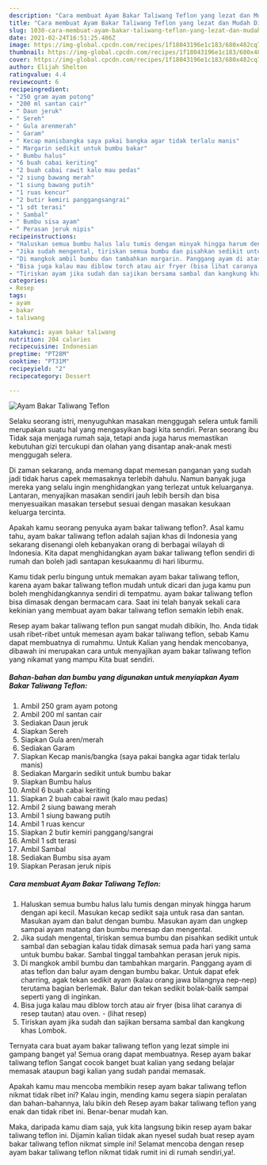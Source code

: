 ```yaml
---
description: "Cara membuat Ayam Bakar Taliwang Teflon yang lezat dan Mudah Dibuat"
title: "Cara membuat Ayam Bakar Taliwang Teflon yang lezat dan Mudah Dibuat"
slug: 1030-cara-membuat-ayam-bakar-taliwang-teflon-yang-lezat-dan-mudah-dibuat
date: 2021-02-24T16:51:25.486Z
image: https://img-global.cpcdn.com/recipes/1f18043196e1c183/680x482cq70/ayam-bakar-taliwang-teflon-foto-resep-utama.jpg
thumbnail: https://img-global.cpcdn.com/recipes/1f18043196e1c183/680x482cq70/ayam-bakar-taliwang-teflon-foto-resep-utama.jpg
cover: https://img-global.cpcdn.com/recipes/1f18043196e1c183/680x482cq70/ayam-bakar-taliwang-teflon-foto-resep-utama.jpg
author: Elijah Shelton
ratingvalue: 4.4
reviewcount: 6
recipeingredient:
- "250 gram ayam potong"
- "200 ml santan cair"
- " Daun jeruk"
- " Sereh"
- " Gula arenmerah"
- " Garam"
- " Kecap manisbangka saya pakai bangka agar tidak terlalu manis"
- " Margarin sedikit untuk bumbu bakar"
- " Bumbu halus"
- "6 buah cabai keriting"
- "2 buah cabai rawit kalo mau pedas"
- "2 siung bawang merah"
- "1 siung bawang putih"
- "1 ruas kencur"
- "2 butir kemiri panggangsangrai"
- "1 sdt terasi"
- " Sambal"
- " Bumbu sisa ayam"
- " Perasan jeruk nipis"
recipeinstructions:
- "Haluskan semua bumbu halus lalu tumis dengan minyak hingga harum dengan api kecil. Masukan kecap sedikit saja untuk rasa dan santan. Masukan ayam dan balut dengan bumbu. Masukan ayam dan ungkep sampai ayam matang dan bumbu meresap dan mengental."
- "Jika sudah mengental, tiriskan semua bumbu dan pisahkan sedikit untuk sambal dan sebagian kalau tidak dimasak semua pada hari yang sama untuk bumbu bakar. Sambal tinggal tambahkan perasan jeruk nipis."
- "Di mangkok ambil bumbu dan tambahkan margarin. Panggang ayam di atas teflon dan balur ayam dengan bumbu bakar. Untuk dapat efek charring, agak tekan sedikit ayam (kalau orang jawa bilangnya nep-nep) terutama bagian berlemak. Balur dan tekan sedikit bolak-balik sampai seperti yang di inginkan."
- "Bisa juga kalau mau diblow torch atau air fryer (bisa lihat caranya di resep tautan) atau oven.           (lihat resep)"
- "Tiriskan ayam jika sudah dan sajikan bersama sambal dan kangkung khas Lombok."
categories:
- Resep
tags:
- ayam
- bakar
- taliwang

katakunci: ayam bakar taliwang 
nutrition: 204 calories
recipecuisine: Indonesian
preptime: "PT28M"
cooktime: "PT31M"
recipeyield: "2"
recipecategory: Dessert

---
```



![Ayam Bakar Taliwang Teflon](https://img-global.cpcdn.com/recipes/1f18043196e1c183/680x482cq70/ayam-bakar-taliwang-teflon-foto-resep-utama.jpg)

Selaku seorang istri, menyuguhkan masakan menggugah selera untuk famili merupakan suatu hal yang mengasyikan bagi kita sendiri. Peran seorang ibu Tidak saja menjaga rumah saja, tetapi anda juga harus memastikan kebutuhan gizi tercukupi dan olahan yang disantap anak-anak mesti menggugah selera.

Di zaman  sekarang, anda memang dapat memesan panganan yang sudah jadi tidak harus capek memasaknya terlebih dahulu. Namun banyak juga mereka yang selalu ingin menghidangkan yang terlezat untuk keluarganya. Lantaran, menyajikan masakan sendiri jauh lebih bersih dan bisa menyesuaikan masakan tersebut sesuai dengan masakan kesukaan keluarga tercinta. 



Apakah kamu seorang penyuka ayam bakar taliwang teflon?. Asal kamu tahu, ayam bakar taliwang teflon adalah sajian khas di Indonesia yang sekarang disenangi oleh kebanyakan orang di berbagai wilayah di Indonesia. Kita dapat menghidangkan ayam bakar taliwang teflon sendiri di rumah dan boleh jadi santapan kesukaanmu di hari liburmu.

Kamu tidak perlu bingung untuk memakan ayam bakar taliwang teflon, karena ayam bakar taliwang teflon mudah untuk dicari dan juga kamu pun boleh menghidangkannya sendiri di tempatmu. ayam bakar taliwang teflon bisa dimasak dengan bermacam cara. Saat ini telah banyak sekali cara kekinian yang membuat ayam bakar taliwang teflon semakin lebih enak.

Resep ayam bakar taliwang teflon pun sangat mudah dibikin, lho. Anda tidak usah ribet-ribet untuk memesan ayam bakar taliwang teflon, sebab Kamu dapat membuatnya di rumahmu. Untuk Kalian yang hendak mencobanya, dibawah ini merupakan cara untuk menyajikan ayam bakar taliwang teflon yang nikamat yang mampu Kita buat sendiri.

<!--inarticleads1-->

##### Bahan-bahan dan bumbu yang digunakan untuk menyiapkan Ayam Bakar Taliwang Teflon:

1. Ambil 250 gram ayam potong
1. Ambil 200 ml santan cair
1. Sediakan  Daun jeruk
1. Siapkan  Sereh
1. Siapkan  Gula aren/merah
1. Sediakan  Garam
1. Siapkan  Kecap manis/bangka (saya pakai bangka agar tidak terlalu manis)
1. Sediakan  Margarin sedikit untuk bumbu bakar
1. Siapkan  Bumbu halus
1. Ambil 6 buah cabai keriting
1. Siapkan 2 buah cabai rawit (kalo mau pedas)
1. Ambil 2 siung bawang merah
1. Ambil 1 siung bawang putih
1. Ambil 1 ruas kencur
1. Siapkan 2 butir kemiri panggang/sangrai
1. Ambil 1 sdt terasi
1. Ambil  Sambal
1. Sediakan  Bumbu sisa ayam
1. Siapkan  Perasan jeruk nipis




<!--inarticleads2-->

##### Cara membuat Ayam Bakar Taliwang Teflon:

1. Haluskan semua bumbu halus lalu tumis dengan minyak hingga harum dengan api kecil. Masukan kecap sedikit saja untuk rasa dan santan. Masukan ayam dan balut dengan bumbu. Masukan ayam dan ungkep sampai ayam matang dan bumbu meresap dan mengental.
1. Jika sudah mengental, tiriskan semua bumbu dan pisahkan sedikit untuk sambal dan sebagian kalau tidak dimasak semua pada hari yang sama untuk bumbu bakar. Sambal tinggal tambahkan perasan jeruk nipis.
1. Di mangkok ambil bumbu dan tambahkan margarin. Panggang ayam di atas teflon dan balur ayam dengan bumbu bakar. Untuk dapat efek charring, agak tekan sedikit ayam (kalau orang jawa bilangnya nep-nep) terutama bagian berlemak. Balur dan tekan sedikit bolak-balik sampai seperti yang di inginkan.
1. Bisa juga kalau mau diblow torch atau air fryer (bisa lihat caranya di resep tautan) atau oven. -           (lihat resep)
1. Tiriskan ayam jika sudah dan sajikan bersama sambal dan kangkung khas Lombok.




Ternyata cara buat ayam bakar taliwang teflon yang lezat simple ini gampang banget ya! Semua orang dapat membuatnya. Resep ayam bakar taliwang teflon Sangat cocok banget buat kalian yang sedang belajar memasak ataupun bagi kalian yang sudah pandai memasak.

Apakah kamu mau mencoba membikin resep ayam bakar taliwang teflon nikmat tidak ribet ini? Kalau ingin, mending kamu segera siapin peralatan dan bahan-bahannya, lalu bikin deh Resep ayam bakar taliwang teflon yang enak dan tidak ribet ini. Benar-benar mudah kan. 

Maka, daripada kamu diam saja, yuk kita langsung bikin resep ayam bakar taliwang teflon ini. Dijamin kalian tiidak akan nyesel sudah buat resep ayam bakar taliwang teflon nikmat simple ini! Selamat mencoba dengan resep ayam bakar taliwang teflon nikmat tidak rumit ini di rumah sendiri,ya!.

